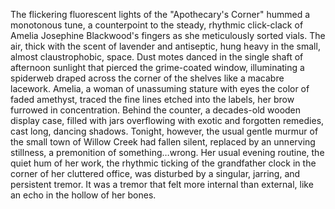 The flickering fluorescent lights of the "Apothecary's Corner" hummed a monotonous tune, a counterpoint to the steady, rhythmic click-clack of Amelia Josephine Blackwood's fingers as she meticulously sorted vials.  The air, thick with the scent of lavender and antiseptic, hung heavy in the small, almost claustrophobic, space.  Dust motes danced in the single shaft of afternoon sunlight that pierced the grime-coated window, illuminating a spiderweb draped across the corner of the shelves like a macabre lacework.  Amelia, a woman of unassuming stature with eyes the color of faded amethyst, traced the fine lines etched into the labels, her brow furrowed in concentration.  Behind the counter, a decades-old wooden display case, filled with jars overflowing with exotic and forgotten remedies, cast long, dancing shadows.  Tonight, however, the usual gentle murmur of the small town of Willow Creek had fallen silent, replaced by an unnerving stillness, a premonition of something…wrong.  Her usual evening routine, the quiet hum of her work, the rhythmic ticking of the grandfather clock in the corner of her cluttered office, was disturbed by a singular, jarring, and persistent tremor.  It was a tremor that felt more internal than external, like an echo in the hollow of her bones.

